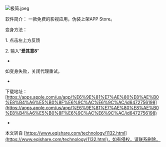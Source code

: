 ![极简.jpeg](https://www.eqishare.com/zb_users/upload/2023/12/202312041701660216709248.jpeg)

软件简介： 一款免费的影视应用，伪装上架APP Store。

变身方法：

1\. 点击左上方反馈

2\. 输入“**爱其意8**”

-

如变身失败，关闭代理重试。

-

下载地址：[https://apps.apple.com/us/app/%E6%9E%81%E7%AE%80%E8%AE%B0%E8%B4%A6%E5%B0%8F%E6%9C%AC%E6%9C%AC/id6472756198](https://apps.apple.com/us/app/%E6%9E%81%E7%AE%80%E8%AE%B0%E8%B4%A6%E5%B0%8F%E6%9C%AC%E6%9C%AC/id6472756198)

-

本文转自 [https://www.eqishare.com/technology/1132.html](https://www.eqishare.com/technology/1132.html)，如有侵权，请联系删除。